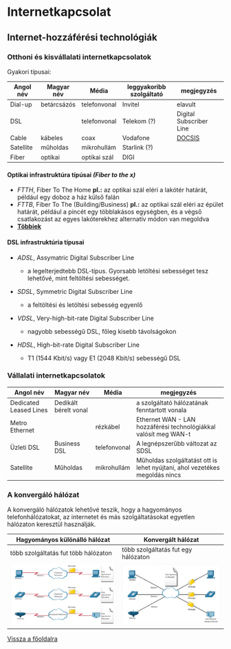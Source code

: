 # Internetkapcsolat

## Internet-hozzáférési technológiák

### Otthoni és kisvállalati internetkapcsolatok

Gyakori típusai:

| Angol név | Magyar név  | Média        | leggyakoribb szolgáltató | megjegyzés                                     |
|-----------|-------------|--------------|--------------------------|------------------------------------------------|
| Dial-up   | betárcsázós | telefonvonal | Invitel                  | elavult                                        |
| DSL       |             | telefonvonal | Telekom (?)              | Digital Subscriber Line                        |
| Cable     | kábeles     | coax         | Vodafone                 | [DOCSIS](https://hu.wikipedia.org/wiki/DOCSIS) |
| Satellite | műholdas    | mikrohullám  | Starlink (?)             |                                                |
| Fiber     | optikai     | optikai szál | DIGI                     |                                                |

#### Optikai infrastruktúra típúsai *(Fiber to the x)*

- *FTTH*, Fiber To The Home
  **pl.:** az optikai szál eléri a lakótér határát, például egy doboz a ház külső falán
- *FTTB*, Fiber To The (Building/Business)
  **pl.:** az optikai szál eléri az épület határát, például a pincét egy többlakásos egységben, és a végső csatlakozást az egyes lakóterekhez alternatív módon van megoldva
- **[Többiek](https://en.wikipedia.org/wiki/Fiber_to_the_x)**

#### DSL infrastruktúria típusai

- *ADSL*, Assymatric Digital Subscriber Line
  - a legelterjedtebb DSL-típus. Gyorsabb letöltési sebességet tesz lehetővé, mint feltöltési sebességet.

- *SDSL*, Symmetric Digital Subscriber Line
  - a feltöltési és letöltési sebesség egyenlő

- *VDSL*, Very-high-bit-rate Digital Subscriber Line
  - nagyobb sebességű DSL, főleg kisebb távolságokon

- *HDSL*, High-bit-rate Digital Subscriber Line
  - T1 (1544 Kbit/s) vagy E1 (2048 Kbit/s) sebességű DSL

### Vállalati internetkapcsolatok

| Angol név              | Magyar név            | Média        | megjegyzés                                                                  |
|------------------------|-----------------------|--------------|-----------------------------------------------------------------------------|
| Dedicated Leased Lines | Dedikált bérelt vonal |              | a szolgáltató hálózatának fenntartott vonala                                |
| Metro Ethernet         |                       | rézkábel     | Ethernet WAN - LAN hozzáférési technológiákkal valósít meg WAN-t            |
| Üzleti DSL             | Business DSL          | telefonvonal | A legnépszerűbb változat az SDSL                                            |
| Satellite              | Műholdas              | mikrohullám  | Műholdas szolgáltatást ott is lehet nyújtani, ahol vezetékes megoldás nincs |

### A konvergáló hálózat

A konvergáló hálózatok lehetővé teszik, hogy a hagyományos telefonhálózatokat, az internetet és más szolgáltatásokat egyetlen hálózaton keresztül használják.

| Hagyományos különálló hálózat                | Konvergált hálózat                  |
|----------------------------------------------|-------------------------------------|
| több szolgáltatás fut több hálózaton         | több szolgáltatás fut egy hálózaton |
| ![Hagyományos különálló hálózat](1.5.1.jpeg) | ![Konvergált hálózat](1.5.2.jpeg)   |

[Vissza a főoldalra](README.md)
